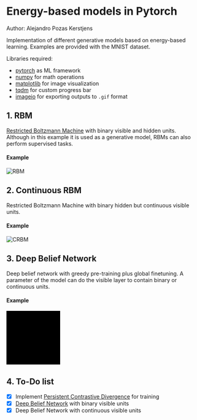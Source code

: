 # Energy-based models in Pytorch

Author: Alejandro Pozas Kerstjens

Implementation of different generative models based on energy-based learning. Examples are provided
with the MNIST dataset.

Libraries required:
- [pytorch](http://www.pytorch.org) as ML framework
- [numpy](http://www.numpy.org/) for math operations
- [matplotlib](https://matplotlib.org/) for image visualization
- [tqdm](https://pypi.python.org/pypi/tqdm) for custom progress bar
- [imageio](http://imageio.github.io/) for exporting outputs to ``.gif`` format

## 1. RBM
[Restricted Boltzmann Machine](http://stanford.edu/~jlmcc/papers/PDP/Volume%201/Chap6_PDP86.pdf)
with binary visible and hidden units. Although in this example it is used as a generative model,
RBMs can also perform supervised tasks.
#### Example
![RBM](./RBM_sample.gif)

## 2. Continuous RBM
Restricted Boltzmann Machine with binary hidden but continuous visible units.
#### Example
![CRBM](./CRBM_sample.gif)

## 3. Deep Belief Network
Deep belief network with greedy pre-training plus global finetuning.
A parameter of the model can do the visible layer to contain binary or
continuous units.
#### Example
![DBN](./DBN_sample.gif)

## 4. To-Do list
- [x] Implement [Persistent Contrastive Divergence](http://www.cs.toronto.edu/~tijmen/pcd/pcd.pdf) for training
- [x] [Deep Belief Network](http://www.scholarpedia.org/article/Deep_belief_networks) with binary
visible units
- [x] Deep Belief Network with continuous visible units
